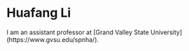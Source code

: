 # Huafang Li

<html>
  I am an assistant professor at [Grand Valley State University](https://www.gvsu.edu/spnha/). 
</html>
